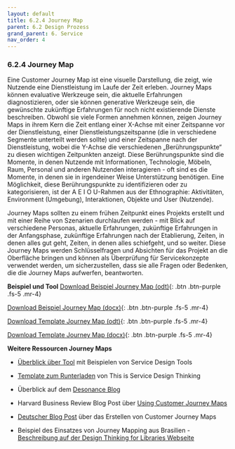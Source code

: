```yaml
---
layout: default
title: 6.2.4 Journey Map
parent: 6.2 Design Prozess
grand_parent: 6. Service
nav_order: 4
---
```


### 6.2.4 Journey Map

Eine Customer Journey Map ist eine visuelle Darstellung, die zeigt, wie
Nutzende eine Dienstleistung im Laufe der Zeit erleben.
Journey Maps können evaluative Werkzeuge sein, die aktuelle Erfahrungen
diagnostizieren, oder sie können generative Werkzeuge sein, die
gewünschte zukünftige Erfahrungen für noch nicht existierende Dienste
beschreiben. Obwohl sie viele Formen annehmen können, zeigen Journey
Maps in ihrem Kern die Zeit entlang einer X-Achse mit einer Zeitspanne
vor der Dienstleistung, einer Dienstleistungszeitspanne (die in
verschiedene Segmente unterteilt werden sollte) und einer Zeitspanne
nach der Dienstleistung, wobei die Y-Achse die verschiedenen
„Berührungspunkte“ zu diesen wichtigen Zeitpunkten anzeigt. Diese
Berührungspunkte sind die Momente, in denen Nutzende mit
Informationen, Technologie, Möbeln, Raum, Personal und anderen Nutzenden
interagieren - oft sind es die Momente, in denen sie in irgendeiner Weise
Unterstützung benötigen. Eine Möglichkeit, diese Berührungspunkte zu
identifizieren oder zu kategorisieren, ist der A E I O U-Rahmen aus der
Ethnographie: Aktivitäten, Environment (Umgebung), Interaktionen,
Objekte und User (Nutzende).

Journey Maps sollten zu einem frühen Zeitpunkt eines Projekts erstellt
und mit einer Reihe von Szenarien durchlaufen werden - mit Blick auf
verschiedene Personas, aktuelle Erfahrungen, zukünftige Erfahrungen in
der Anfangsphase, zukünftige Erfahrungen nach der Etablierung, Zeiten,
in denen alles gut geht, Zeiten, in denen alles schiefgeht, und so
weiter. Diese Journey Maps werden Schlüsselfragen und Absichten für das
Projekt an die Oberfläche bringen und können als Überprüfung für
Servicekonzepte verwendet werden, um sicherzustellen, dass sie alle
Fragen oder Bedenken, die die Journey Maps aufwerfen, beantworten.

**Beispiel und Tool**
[Download Beispiel Journey Map (odt)](../../00_Tools/06_02_04_DE_Journey_Map_Beispiel.odt){: .btn .btn-purple .fs-5 .mr-4}

[Download Beispiel Journey Map (docx)](../../00_Tools/06_02_04_DE_Journey_Map_Beispiel.docx){: .btn .btn-purple .fs-5 .mr-4}

[Download Template Journey Map (odt)](../../00_Tools/06_02_04_DE_Journey_Map.odt){: .btn .btn-purple .fs-5 .mr-4}

[Download Template Journey Map (docx)](../../00_Tools/06_02_04_DE_Journey_Map.docx){: .btn .btn-purple .fs-5 .mr-4}

**Weitere Ressourcen Journey Maps**

-   [Überblick über Tool](http://www.servicedesigntools.org/tools/8) mit Beispielen von Service Design Tools

-   [Template zum Runterladen](http://files.thisisservicedesignthinking.com/tisdt_cujoca.pdf) von This is Service Design Thinking

-   Überblick auf dem [Desonance Blog](http://desonance.wordpress.com/2010/06/16/customer-experience-mapping/)

-   Harvard Business Review Blog Post über [Using Customer Journey Maps](http://blogs.hbr.org/cs/2010/11/using_customer_journey_maps_to.html)

-   [Deutscher Blog Post](https://blog.hubspot.de/marketing/customer-journey-map-erstellen) über das Erstellen von Customer Journey Maps

-   Beispiel des Einsatzes von Journey Mapping aus Brasilien - [Beschreibung auf der Design Thinking for Libraries Webseite](http://designthinkingforlibraries.com/journey-mapping)

 
